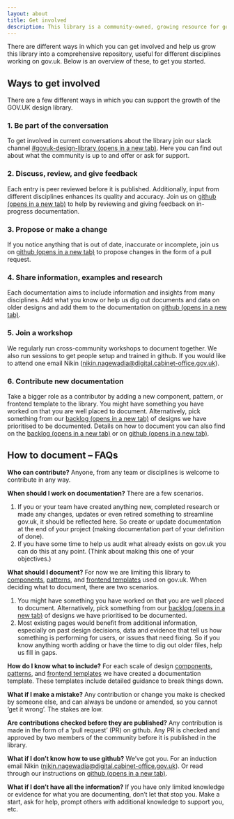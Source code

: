 ```yaml
---
layout: about
title: Get involved
description: This library is a community-owned, growing resource for gov.uk fronted. Documentation is a community effort. To document the myriad building blocks that make up gov.uk frontend and to include relevant knowledge from across disciplines, we need everyone’s help.
---
```

 There are different ways in which you can get involved and help us grow this library into a comprehensive repository, useful for different disciplines working on gov.uk. Below is an overview of these, to get you started.

## Ways to get involved
There are a few different ways in which you can support the growth of the GOV.UK design library.

### 1. Be part of the conversation
To get involved in current conversations about the library join our slack channel <a href="https://join.slack.com/share/enQtNzc0ODgwMDM4ODcyMC04YjhkN2U2OTdkMmVlMjdkNTI5ZmYxOGE4Y2QwNGI4ZmFjZWU4ZGQzNTEzNzk4MGQ2YjY2YzU5NDcxMDc3YmM5" target="_blank">#govuk-design-library (opens in a new tab)</a>. Here you can find out about what the community is up to and offer or ask for support.

### 2. Discuss, review, and give feedback
Each entry is peer reviewed before it is published. Additionally, input from different disciplines enhances its quality and accuracy. Join us on <a href="https://github.com/nnagewad/DesignLibrary" target="_blank">github (opens in a new tab)</a> to help by reviewing and giving feedback on in-progress documentation.

### 3. Propose or make a change 
If you notice anything that is out of date, inaccurate or incomplete, join us on <a href="https://github.com/nnagewad/DesignLibrary" target="_blank">github (opens in a new tab)</a> to propose changes in the form of a pull request.

### 4. Share information, examples and research
Each documentation aims to include information and insights from many disciplines. Add what you know or help us dig out documents and data on older designs and add them to the documentation on <a href="https://github.com/nnagewad/DesignLibrary" target="_blank">github (opens in a new tab)</a>.

### 5. Join a workshop
We regularly run cross-community workshops to document together.
We also run sessions to get people setup and trained in github. If you would like to attend one email Nikin (nikin.nagewadia@digital.cabinet-office.gov.uk).

### 6. Contribute new documentation 
Take a bigger role as a contributor by adding a new component, pattern, or frontend template to the library.
You might have something you have worked on that you are well placed to document. Alternatively, pick something from our <a href="(https://trello.com/invite/b/66c32aba108fc7e90e7b4d27/ATTIf9cb80c70723c20e7297e873bd09db260C186DF6/govuk-design-library-governance)" target="_blank">backlog (opens in a new tab)</a> of designs we have prioritised to be documented.
Details on how to document you can also find on the <a href="(https://trello.com/invite/b/66c32aba108fc7e90e7b4d27/ATTIf9cb80c70723c20e7297e873bd09db260C186DF6/govuk-design-library-governance)" target="_blank">backlog (opens in a new tab)</a> or on <a href="https://github.com/nnagewad/DesignLibrary" target="_blank">github (opens in a new tab)</a>.

## How to document – FAQs
**Who can contribute?** 
Anyone, from any team or disciplines is welcome to contribute in any way.

**When should I work on documentation?** 
There are a few scenarios. 
1. If you or your team have created anything new, completed research or made any changes, updates or even retired something to streamline gov.uk, it should be reflected here. So create or update documentation at the end of your project (making documentation part of your definition of done).
2. If you have some time to help us audit what already exists on gov.uk you can do this at any point. (Think about making this one of your objectives.)

**What should I document?** 
For now we are limiting this library to [components](https://govukdesignlibrary.netlify.app/components/), [patterns](https://govukdesignlibrary.netlify.app/patterns/), and [frontend templates](https://govukdesignlibrary.netlify.app/frontend-templates/) used on gov.uk. When deciding what to document, there are two scenarios.
1. You might have something you have worked on that you are well placed to document. Alternatively, pick something from our <a href="(https://trello.com/invite/b/66c32aba108fc7e90e7b4d27/ATTIf9cb80c70723c20e7297e873bd09db260C186DF6/govuk-design-library-governance)" target="_blank">backlog (opens in a new tab)</a> of designs we have prioritised to be documented.
2. Most existing pages would benefit from additional information, especially on past design decisions, data and evidence that tell us how something is performing for users, or issues that need fixing. So if you know anything worth adding or have the time to dig out older files, help us fill in gaps.

**How do I know what to include?** 
For each scale of design [components](https://govukdesignlibrary.netlify.app/components/), [patterns](https://govukdesignlibrary.netlify.app/patterns/), and [frontend templates](https://govukdesignlibrary.netlify.app/frontend-templates/) we have created a documentation template. These templates include detailed guidance to break things down.

**What if I make a mistake?**
Any contribution or change you make is checked by someone else, and can always be undone or amended, so you cannot ‘get it wrong’. The stakes are low.

**Are contributions checked before they are published?** 
Any contribution is made in the form of a ‘pull request’ (PR) on github. Any PR is checked and approved by two members of the community before it is published in the library. 

**What if I don’t know how to use github?** 
We’ve got you. For an induction email Nikin (nikin.nagewadia@digital.cabinet-office.gov.uk). Or read through our instructions on <a href="https://github.com/nnagewad/DesignLibrary" target="_blank">github (opens in a new tab)</a>.

**What if I don’t have all the information?** 
If you have only limited knowledge or evidence for what you are documenting, don’t let that stop you. Make a start, ask for help, prompt others with additional knowledge to support you, etc.

